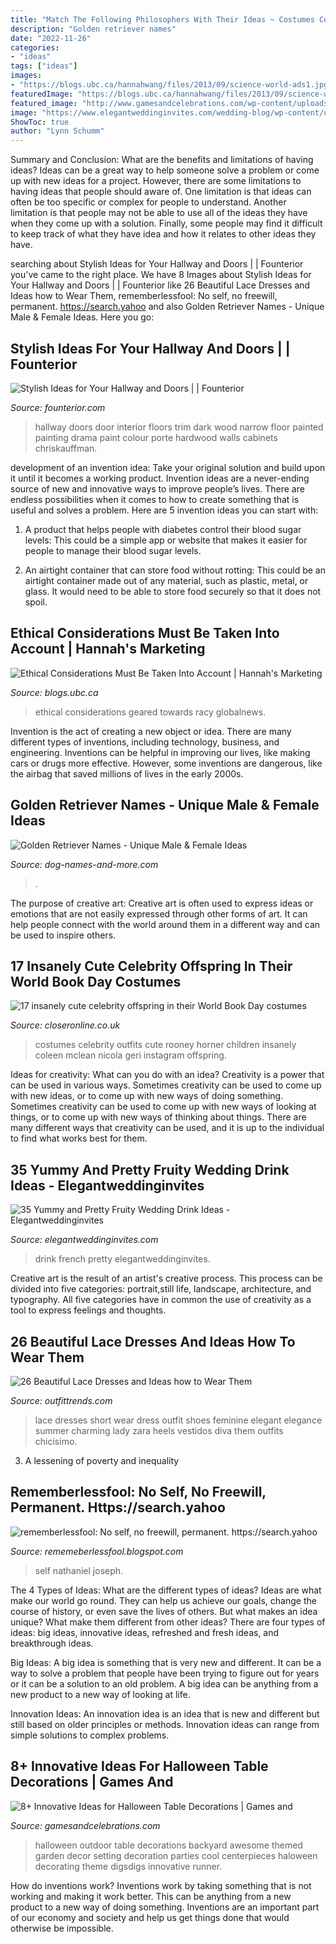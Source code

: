 ```yaml
---
title: "Match The Following Philosophers With Their Ideas ~ Costumes Celebrity Outfits Cute Rooney Horner Children Insanely Coleen Mclean Nicola Geri Instagram Offspring"
description: "Golden retriever names"
date: "2022-11-26"
categories:
- "ideas"
tags: ["ideas"]
images:
- "https://blogs.ubc.ca/hannahwang/files/2013/09/science-world-ads1.jpg"
featuredImage: "https://blogs.ubc.ca/hannahwang/files/2013/09/science-world-ads1.jpg"
featured_image: "http://www.gamesandcelebrations.com/wp-content/uploads/2017/06/Halloween-Party-Table-Decorations-Garden.jpg"
image: "https://www.elegantweddinginvites.com/wedding-blog/wp-content/uploads/2015/11/wedding-drink-ideas-blackberry-French-75s.jpg"
ShowToc: true
author: "Lynn Schumm"
---
```



Summary and Conclusion: What are the benefits and limitations of having ideas?
Ideas can be a great way to help someone solve a problem or come up with new ideas for a project. However, there are some limitations to having ideas that people should aware of. One limitation is that ideas can often be too specific or complex for people to understand. Another limitation is that people may not be able to use all of the ideas they have when they come up with a solution. Finally, some people may find it difficult to keep track of what they have idea and how it relates to other ideas they have.

	

		
searching about Stylish Ideas for Your Hallway and Doors | | Founterior you've came to the right place. We have 8 Images about Stylish Ideas for Your Hallway and Doors | | Founterior like 26 Beautiful Lace Dresses and Ideas how to Wear Them, rememberlessfool: No self, no freewill, permanent. https://search.yahoo and also Golden Retriever Names - Unique Male &amp; Female Ideas. Here you go:
		
    
## Stylish Ideas For Your Hallway And Doors | | Founterior

<img loading=lazy src="https://founterior.com/wp-content/uploads/2014/11/Narrow-black-hallway-door-with-traditional-design.jpg" onerror="this.onerror=null;this.src='https://tse1.mm.bing.net/th?id=OIP.ir0N7hiVWp74UyEC0qojngHaJ4&amp;pid=15.1';" alt="Stylish Ideas for Your Hallway and Doors | | Founterior">

_Source: founterior.com_

>hallway doors door interior floors trim dark wood narrow floor painted painting drama paint colour porte hardwood walls cabinets chriskauffman. 

	

development of an invention idea: Take your original solution and build upon it until it becomes a working product.
Invention ideas are a never-ending source of new and innovative ways to improve people’s lives. There are endless possibilities when it comes to how to create something that is useful and solves a problem. Here are 5 invention ideas you can start with:
1) A product that helps people with diabetes control their blood sugar levels: This could be a simple app or website that makes it easier for people to manage their blood sugar levels.

2) An airtight container that can store food without rotting: This could be an airtight container made out of any material, such as plastic, metal, or glass. It would need to be able to store food securely so that it does not spoil.

    
## Ethical Considerations Must Be Taken Into Account | Hannah&#039;s Marketing

<img loading=lazy src="https://blogs.ubc.ca/hannahwang/files/2013/09/science-world-ads1.jpg" onerror="this.onerror=null;this.src='https://tse2.mm.bing.net/th?id=OIP.evrh1Dx5Eij_W199Tqu6QwHaDP&amp;pid=15.1';" alt="Ethical Considerations Must Be Taken Into Account | Hannah&#039;s Marketing">

_Source: blogs.ubc.ca_

>ethical considerations geared towards racy globalnews. 

	

Invention is the act of creating a new object or idea. There are many different types of inventions, including technology, business, and engineering. Inventions can be helpful in improving our lives, like making cars or drugs more effective. However, some inventions are dangerous, like the airbag that saved millions of lives in the early 2000s.

    
## Golden Retriever Names - Unique Male &amp; Female Ideas

<img loading=lazy src="https://www.dog-names-and-more.com/images/zgol4k.jpg" onerror="this.onerror=null;this.src='https://tse4.mm.bing.net/th?id=OIP.oBNMyuW0jzhlxXldw0QUuwHaF7&amp;pid=15.1';" alt="Golden Retriever Names - Unique Male &amp; Female Ideas">

_Source: dog-names-and-more.com_

>. 

	

The purpose of creative art:
Creative art is often used to express ideas or emotions that are not easily expressed through other forms of art. It can help people connect with the world around them in a different way and can be used to inspire others.

    
## 17 Insanely Cute Celebrity Offspring In Their World Book Day Costumes

<img loading=lazy src="https://cdn.closeronline.co.uk/one/lifestyle-images/celebrity/58b7ec1f7f85f6c7727ae4cb/celebrity-world-book-day-children-costumes-outfits-geri-horner-halliwell-nicola-mclean-coleen-rooney.jpg?quality=50&amp;width=960&amp;height=540&amp;ratio=16-9&amp;resizeStyle=aspectfill&amp;format=jpg" onerror="this.onerror=null;this.src='https://tse4.mm.bing.net/th?id=OIP.tCe7rzENLipXdh1k8CoOTAHaEK&amp;pid=15.1';" alt="17 insanely cute celebrity offspring in their World Book Day costumes">

_Source: closeronline.co.uk_

>costumes celebrity outfits cute rooney horner children insanely coleen mclean nicola geri instagram offspring. 

	

Ideas for creativity: What can you do with an idea?
Creativity is a power that can be used in various ways. Sometimes creativity can be used to come up with new ideas, or to come up with new ways of doing something. Sometimes creativity can be used to come up with new ways of looking at things, or to come up with new ways of thinking about things. There are many different ways that creativity can be used, and it is up to the individual to find what works best for them.

    
## 35 Yummy And Pretty Fruity Wedding Drink Ideas - Elegantweddinginvites

<img loading=lazy src="https://www.elegantweddinginvites.com/wedding-blog/wp-content/uploads/2015/11/wedding-drink-ideas-blackberry-French-75s.jpg" onerror="this.onerror=null;this.src='https://tse4.mm.bing.net/th?id=OIP.sCuliKdXMf8mXBcgR-FfYwHaLG&amp;pid=15.1';" alt="35 Yummy and Pretty Fruity Wedding Drink Ideas - Elegantweddinginvites">

_Source: elegantweddinginvites.com_

>drink french pretty elegantweddinginvites. 

	

Creative art is the result of an artist's creative process. This process can be divided into five categories: portrait,still life, landscape, architecture, and typography. All five categories have in common the use of creativity as a tool to express feelings and thoughts.

    
## 26 Beautiful Lace Dresses And Ideas How To Wear Them

<img loading=lazy src="https://www.outfittrends.com/wp-content/uploads/2014/03/Short-Black-lace-Dresses-.jpg" onerror="this.onerror=null;this.src='https://tse2.mm.bing.net/th?id=OIP.16kIqLiZ44MquKzI3RVvTwHaLK&amp;pid=15.1';" alt="26 Beautiful Lace Dresses and Ideas how to Wear Them">

_Source: outfittrends.com_

>lace dresses short wear dress outfit shoes feminine elegant elegance summer charming lady zara heels vestidos diva them outfits chicisimo. 

	

3. A lessening of poverty and inequality 

    
## Rememberlessfool: No Self, No Freewill, Permanent. Https://search.yahoo

<img loading=lazy src="https://1.bp.blogspot.com/-8M2XPYsPIxk/Xj4B5TUtQfI/AAAAAAAAceM/rzutdsOGFiQ6UFF2sQyhRgZMXGsxW1QTQCLcBGAsYHQ/s320/Untitled371.png" onerror="this.onerror=null;this.src='https://tse3.mm.bing.net/th?id=OIP.5HiirB4dQ6Hc2XcmE0K37wAAAA&amp;pid=15.1';" alt="rememberlessfool: No self, no freewill, permanent. https://search.yahoo">

_Source: rememeberlessfool.blogspot.com_

>self nathaniel joseph. 

	

The 4 Types of Ideas: What are the different types of ideas?
Ideas are what make our world go round. They can help us achieve our goals, change the course of history, or even save the lives of others. But what makes an idea unique? What make them different from other ideas?
There are four types of ideas: big ideas, innovative ideas, refreshed and fresh ideas, and breakthrough ideas.

Big Ideas: A big idea is something that is very new and different. It can be a way to solve a problem that people have been trying to figure out for years or it can be a solution to an old problem. A big idea can be anything from a new product to a new way of looking at life.

Innovation Ideas: An innovation idea is an idea that is new and different but still based on older principles or methods. Innovation ideas can range from simple solutions to complex problems.

    
## 8+ Innovative Ideas For Halloween Table Decorations | Games And

<img loading=lazy src="http://www.gamesandcelebrations.com/wp-content/uploads/2017/06/Halloween-Party-Table-Decorations-Garden.jpg" onerror="this.onerror=null;this.src='https://tse1.mm.bing.net/th?id=OIP.IqVDTVApktducAkCFU3SAwHaGh&amp;pid=15.1';" alt="8+ Innovative Ideas for Halloween Table Decorations | Games and">

_Source: gamesandcelebrations.com_

>halloween outdoor table decorations backyard awesome themed garden decor setting decoration parties cool centerpieces haloween decorating theme digsdigs innovative runner. 

	

How do inventions work?
Inventions work by taking something that is not working and making it work better. This can be anything from a new product to a new way of doing something. Inventions are an important part of our economy and society and help us get things done that would otherwise be impossible.


